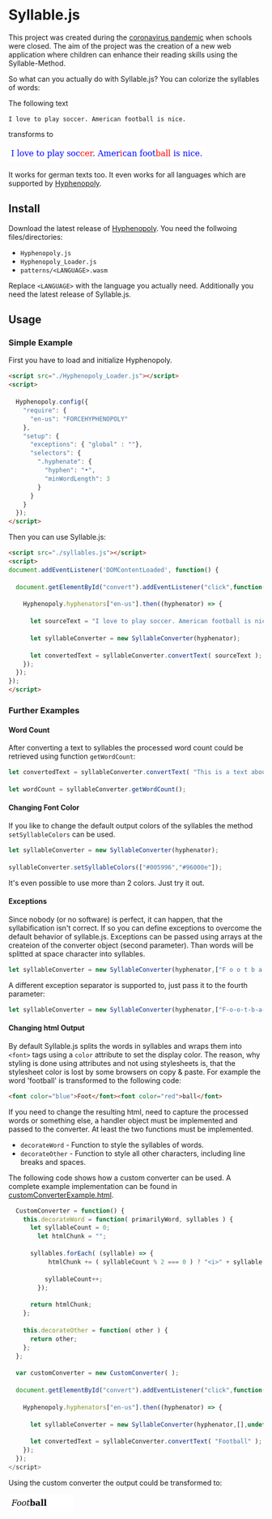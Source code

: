 # Syllable.js
This project was created during the [coronavirus pandemic](https://en.wikipedia.org/wiki/2019%E2%80%9320_coronavirus_pandemic) when schools were closed. The aim of the project was the creation of a new web application where children can enhance their reading skills using the Syllable-Method.

So what can you actually do with Syllable.js? You can colorize the syllables of words:

The following text
```
I love to play soccer. American football is nice.
```
transforms to

![colorized english text](./img/example_en.png)

It works for german texts too. It even works for all languages which are supported by [Hyphenopoly](https://github.com/mnater/Hyphenopoly).

## Install
Download the latest release of [Hyphenopoly](https://github.com/mnater/Hyphenopoly). You need the follwoing files/directories:

* `Hyphenopoly.js`
* `Hyphenopoly_Loader.js`
* `patterns/<LANGUAGE>.wasm`

Replace `<LANGUAGE>` with the language you actually need. Additionally you need the latest release of Syllable.js.

## Usage
### Simple Example
First you have to load and initialize Hyphenopoly.
```HTML
<script src="./Hyphenopoly_Loader.js"></script>
<script>
  
  Hyphenopoly.config({
    "require": {
      "en-us": "FORCEHYPHENOPOLY"
    },
    "setup": {
      "exceptions": { "global" : ""},
      "selectors": {
        ".hyphenate": {
          "hyphen": "•",
          "minWordLength": 3
        }
      }
    }
  });
</script>
```

Then you can use Syllable.js:
```HTML
<script src="./syllables.js"></script>
<script>
document.addEventListener('DOMContentLoaded', function() {

  document.getElementById("convert").addEventListener("click",function(){

    Hyphenopoly.hyphenators["en-us"].then((hyphenator) => {

      let sourceText = "I love to play soccer. American football is nice.";

      let syllableConverter = new SyllableConverter(hyphenator);

      let convertedText = syllableConverter.convertText( sourceText );
    });
  });
}); 
</script>
```

### Further Examples

#### Word Count
After converting a text to syllables the processed word count could be retrieved using function `getWordCount`:

```js
let convertedText = syllableConverter.convertText( "This is a text about Unicorns" );

let wordCount = syllableConverter.getWordCount();
```

#### Changing Font Color
If you like to change the default output colors of the syllables the method `setSyllableColors` can be used.

```js
let syllableConverter = new SyllableConverter(hyphenator);

syllableConverter.setSyllableColors(["#005996","#96000e"]);
```

It's even possible to use more than 2 colors. Just try it out.

#### Exceptions
Since nobody (or no software) is perfect, it can happen, that the syllabification isn't correct. If so you can define exceptions to overcome the default behavior of syllable.js. Exceptions can be passed using arrays at the createion of the converter object (second parameter). Than words will be splitted at space character into syllables.

```js
let syllableConverter = new SyllableConverter(hyphenator,["F o o t b a l l"],undefined,undefined,customConverter);
```

A different exception separator is supported to, just pass it to the fourth parameter:

```js
let syllableConverter = new SyllableConverter(hyphenator,["F-o-o-t-b-a-l-l"],undefined,"-",customConverter);
```

#### Changing html Output
By default Syllable.js splits the words in syllables and wraps them into `<font>` tags using a `color` attribute to set the display color. The reason, why styling is done using attributes and not using stylesheets is, that the stylesheet color is lost by some browsers on copy & paste. For example the word 'football' is transformed to the following code:

```html
<font color="blue">Foot</font><font color="red">ball</font>
```

If you need to change the resulting html, need to capture the processed words or something else, a handler object must be implemented and passed to the converter. At least the two functions must be implemented.

* `decorateWord` - Function to style the syllables of words.
* `decorateOther` - Function to style all other characters, including line breaks and spaces.

The following code shows how a custom converter can be used. A complete example implementation can be found in [customConverterExample.html](customConverterExample.html).

```js
  CustomConverter = function() {
    this.decorateWord = function( primarilyWord, syllables ) {
      let syllableCount = 0;
 	    let htmlChunk = "";
		
      syllables.forEach( (syllable) => {
	       htmlChunk += ( syllableCount % 2 === 0 ) ? "<i>" + syllable + "</i>" : "<b>" + syllable + "</b>"
			
	      syllableCount++;
 	    });
		
      return htmlChunk;
    };

    this.decorateOther = function( other ) {
      return other;
    };
  };

  var customConverter = new CustomConverter( );

  document.getElementById("convert").addEventListener("click",function(){

    Hyphenopoly.hyphenators["en-us"].then((hyphenator) => {

      let syllableConverter = new SyllableConverter(hyphenator,[],undefined,undefined,customConverter);

      let convertedText = syllableConverter.convertText( "Football" );
    });
  });
</script>
```

Using the custom converter the output could be transformed to:

![Custom Converter Example Output](img/customConverterExample.png)